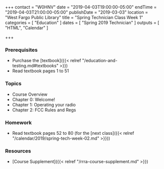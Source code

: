 +++
contact = "W0HNV"
date = "2019-04-03T19:00:00-05:00"
endTime = "2019-04-03T21:00:00-05:00"
publishDate = "2019-03-03"
location = "West Fargo Public Library"
title = "Spring Technician Class Week 1"
categories = [ "Education" ]
dates = [ "Spring 2019 Technician" ]
outputs = [ "HTML", "Calendar" ]

+++
### Prerequisites

* Purchase the [textbook]({{< relref "/education-and-testing.md#textbooks" >}}) 
* Read textbook pages 1 to 51

### Topics

* Course Overview
* Chapter 0: Welcome!
* Chapter 1: Operating your radio
* Chapter 2: FCC Rules and Regs

### Homework

* Read textbook pages 52 to 80 (for the [next class]({{< relref "/calendar/2019/spring-tech-week-02.md" >}}))

### Resources

* [Course Supplement]({{< relref "/rrra-course-supplement.md" >}})
